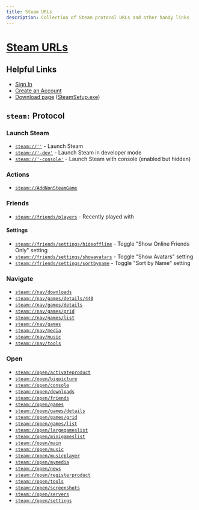 ```yaml
---
title: Steam URLs
description: Collection of Steam protocol URLs and other handy links
---
```


[Steam URLs][project]
=====================

Helpful Links
-------------

  * [Sign In](https://steamcommunity.com/login/home/)
  * [Create an Account](https://store.steampowered.com/join/)
  * [Download page](https://store.steampowered.com/about/) ([SteamSetup.exe](http://media.steampowered.com/client/installer/SteamSetup.exe))

`steam:` Protocol
-----------------

### Launch Steam

* [`steam://''`](steam://'') - Launch Steam
* [`steam://'-dev'`](steam://'-dev') - Launch Steam in developer mode
* [`steam://'-console'`](steam://'-console') - Launch Steam with console (enabled but hidden)

### Actions

* [`steam://AddNonSteamGame`](steam://AddNonSteamGame)

### Friends

* [`steam://friends/players`](steam://friends/players) - Recently played with

#### Settings

* [`steam://friends/settings/hideoffline`](steam://friends/settings/hideoffline) - Toggle "Show Online Friends Only" setting
* [`steam://friends/settings/showavatars`](steam://friends/settings/showavatars) - Toggle "Show Avatars" setting
* [`steam://friends/settings/sortbyname`](steam://friends/settings/sortbyname) - Toggle "Sort by Name" setting

### Navigate

* [`steam://nav/downloads`](steam://nav/downloads)
* [`steam://nav/games/details/440`](steam://nav/games/details/<id>)
* [`steam://nav/games/details`](steam://nav/games/details)
* [`steam://nav/games/grid`](steam://nav/games/grid)
* [`steam://nav/games/list`](steam://nav/games/list)
* [`steam://nav/games`](steam://nav/games)
* [`steam://nav/media`](steam://nav/media)
* [`steam://nav/music`](steam://nav/music)
* [`steam://nav/tools`](steam://nav/tools)

### Open

* [`steam://open/activateproduct`](steam://open/activateproduct)
* [`steam://open/bigpicture`](steam://open/bigpicture)
* [`steam://open/console`](steam://open/console)
* [`steam://open/downloads`](steam://open/downloads)
* [`steam://open/friends`](steam://open/friends)
* [`steam://open/games`](steam://open/games)
* [`steam://open/games/details`](steam://open/games/details)
* [`steam://open/games/grid`](steam://open/games/grid)
* [`steam://open/games/list`](steam://open/games/list)
* [`steam://open/largegameslist`](steam://open/largegameslist)
* [`steam://open/minigameslist`](steam://open/minigameslist)
* [`steam://open/main`](steam://open/main)
* [`steam://open/music`](steam://open/music)
* [`steam://open/musicplayer`](steam://open/musicplayer)
* [`steam://open/mymedia`](steam://open/mymedia)
* [`steam://open/news`](steam://open/news)
* [`steam://open/registerproduct`](steam://open/registerproduct)
* [`steam://open/tools`](steam://open/tools)
* [`steam://open/screenshots`](steam://open/screenshots)
* [`steam://open/servers`](steam://open/servers)
* [`steam://open/settings`](steam://open/settings)

[project]: https://github.com/j-/steam-urls
